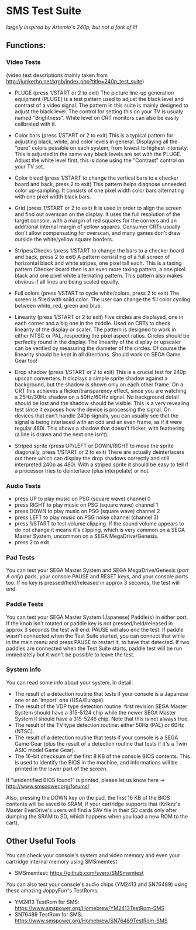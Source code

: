 SMS Test Suite
==============

*largely inspired by Artemio's 240p, but not a fork of it!*

## Functions:

### Video Tests
(video test descriptions mainly taken from http://junkerhq.net/xrgb/index.php?title=240p_test_suite)

* PLUGE
(press 1/START or 2 to exit)
The picture line-up generation equipment (PLUGE) is a test pattern used to adjust the black level and contrast of a video signal.
The pattern in this suite is mainly designed to adjust the black level. The control for setting this on your TV is usualy named "Brightness". White level on CRT monitors can also be easily calibrated with it.

* Color bars
(press 1/START or 2 to exit)
This is a typical pattern for adjusting black, white, and color levels in general. Displaying all the "pure" colors possible on each system, from lowest to highest intensity.
This is adjusted in the same way black levels are set with the PLUGE. Adjust the white level first, this is done using the "Contrast" control on your TV set.

* Color bleed
(press 1/START to change the vertical bars to a checker board and back, press 2 to exit)
This pattern helps diagnose unneeded color up-sampling. It consists of one pixel width color bars alternating with one pixel width black bars.

* Grid
(press 1/START or 2 to exit)
It is used in order to align the screen and find out overscan on the display. It uses the full resolution of the target console, with a margin of red squares for the corners and an additional internal margin of yellow squares.
Consumer CRTs usually don't allow compensating for overscan, and many games don't draw outside the white/yellow square borders.

* Stripes/Checks
(press 1/START to change the bars to a checker board and back, press 2 to exit)
A pattern consisting of a full screen of horizontal black and white stripes, one pixel tall each. This is a taxing pattern
Checker board then is an even more taxing pattern, a one pixel black and one pixel white alternating pattern. This pattern also makes obvious if all lines are being scaled equally.

* Full colors
(press 1/START to cycle white/colors, press 2 to exit)
The screen is filled with solid color. The user can change the fill color cycling between white, red, green and blue.

* Linearity
(press 1/START or 2 to exit)
Five circles are displayed, one in each corner and a big one in the middle. Used on CRTs to check linearity of the display or scaler. The pattern is designed to work in either NTSC or PAL, respecting the pixel aspect ratios. Circles should be perfectly round in the display.
The linearity of the display or upscaler can be verified by measuring the diameter of the circles. Of course the linearity should be kept in all directions.
Should work on SEGA Game Gear too!

* Drop shadow
(press 1/START or 2 to exit)
This is a crucial test for 240p upscan converters. It displays a simple sprite shadow against a background, but the shadow is shown only on each other frame. On a CRT this achieves a flicker/transparency effect, since you are watching a 25Hz/30Hz shadow on a 50Hz/60Hz signal. No background detail should be lost and the shadow should be visible.
This is a very revealing test since it exposes how the device is processing the signal. On devices that can't handle 240p signals, you can usually see that the signal is being interlaced with an odd and an even frame, as if it were regular 480i. This shows a shadow that doesn't flicker, with feathering (a line is drawn and the next one isn't).

* Striped sprite
(press UP/LEFT or DOWN/RIGHT to move the sprite diagonally, press 1/START or 2 to exit)
There are actually deinterlacers out there which can display the drop shadows correctly and still interpreted 240p as 480i. With a striped sprite it should be easy to tell if a processor tries to deinterlace (plus interpolate) or not.

### Audio Tests

* press UP to play music on PSG (square wave) channel 0
* press RIGHT to play music on PSG (square wave) channel 1
* press DOWN to play music on PSG (square wave) channel 2
* press LEFT to play music on PSG noise channel (channel 3)
* press 1/START to test volume clipping. If the sound volume appears to do not change it means it's clipping, which is very common on a SEGA Master System, uncommon on a SEGA MegaDrive/Genesis.
* press 2 to exit

### Pad Tests

You can test your SEGA Master System and SEGA MegaDrive/Genesis (*port A only*) pads, your console PAUSE and RESET keys, and your console ports too. If no key is pressed/held/released in approx 3 seconds, the test will end.

### Paddle Tests

You can test your SEGA Master System (Japanese) Paddle(s) in either port. If the knob isn't rotated or paddle key is not pressed/held/released in approx 3 seconds the test will end. PAUSE will also end the test. If paddle wasn't connected when the Test Suite started, you can connect that while in the main menu and press PAUSE to restart it, to have that detected. If two paddles are connected when the Test Suite starts, paddle test will be run immediately but it won't be possible to leave the test.

### System Info

You can read some info about your system. In detail:

* The result of a detection routine that tests if your console is a Japanese one or an 'import' one (USA/Europe).
* The result of the VDP type detection routine: first revision SEGA Master System should have a 315-5124 chip while the newer SEGA Master System II should have a 315-5246 chip. Note that this is not always true.
* The result of the TV type detection routine: either 50Hz (PAL) or 60Hz (NTSC).
* The result of a detection routine that tests if your console is a SEGA Game Gear (plus the result of a detection routine that tests if it's a Twin ASIC model Game Gear).
* The 16-bit checksum of the first 8 KB of the console BIOS contents. This is used to identify the BIOS in the machine, and informations will be printed in the lower part of the screen.

If "unidentified BIOS found!" is printed, please let us know here -> http://www.smspower.org/forums/

Also, pressing the DOWN key on the pad, the first 16 KB of the BIOS contents will be saved to SRAM, if your cartridge supports that (Krikzz's Master EverDrive's users will find a SAV file in their SD cards only after dumping the SRAM to SD, which happens when you load a new ROM to the cart).

## Other Useful Tools

You can check your console's system and video memory and even your cartridge internal memory using SMSmemtest

* SMSmemtest: https://github.com/sverx/SMSmemtest

You can also test your console's audio chips (YM2413 and SN76489) using these amazing JoppyFurr's TestRoms:

* YM2413 TestRom for SMS: https://www.smspower.org/Homebrew/YM2413TestRom-SMS
* SN76489 TestRom for SMS: https://www.smspower.org/Homebrew/SN76489TestRom-SMS

